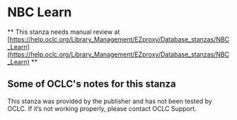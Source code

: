 # NBC Learn
** This stanza needs manual review at [https://help.oclc.org/Library_Management/EZproxy/Database_stanzas/NBC_Learn](https://help.oclc.org/Library_Management/EZproxy/Database_stanzas/NBC_Learn) **

## Some of OCLC's notes for this stanza

This stanza was provided by the publisher and has not been tested by OCLC. If it&rsquo;s not working properly, please contact OCLC Support.
